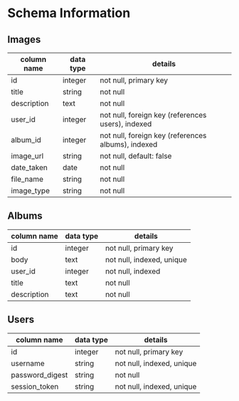 # Schema Information

## Images
column name | data type | details
------------|-----------|-----------------------
id          | integer   | not null, primary key
title       | string    | not null
description | text      | not null
user_id     | integer   | not null, foreign key (references users), indexed
album_id    | integer   | not null, foreign key (references albums), indexed
image_url   | string    | not null, default: false
date_taken  | date      | not null
file_name   | string    | not null
image_type  | string    | not null

## Albums
column name     | data type | details
----------------|-----------|-----------------------
id              | integer   | not null, primary key
body            | text      | not null, indexed, unique
user_id         | integer   | not null, indexed
title           | text      | not null
description     | text      | not null


## Users
column name     | data type | details
----------------|-----------|-----------------------
id              | integer   | not null, primary key
username        | string    | not null, indexed, unique
password_digest | string    | not null
session_token   | string    | not null, indexed, unique
